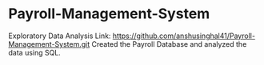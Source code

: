 # Payroll-Management-System
Exploratory Data Analysis 
Link: https://github.com/anshusinghal41/Payroll-Management-System.git
Created the Payroll Database and analyzed the data using SQL.
